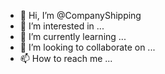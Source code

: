 - 👋 Hi, I’m @CompanyShipping
- 👀 I’m interested in ...
- 🌱 I’m currently learning ...
- 💞️ I’m looking to collaborate on ...
- 📫 How to reach me ...

<!---
CompanyShipping/CompanyShipping is a ✨ special ✨ repository because its `README.md` (this file) appears on your GitHub profile.
You can click the Preview link to take a look at your changes.
--->

